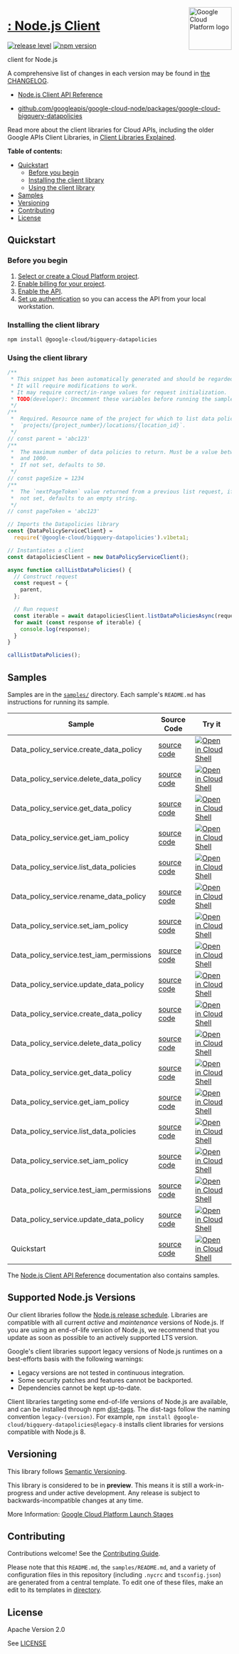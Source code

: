 [//]: # "This README.md file is auto-generated, all changes to this file will be lost."
[//]: # "To regenerate it, use `python -m synthtool`."
<img src="https://avatars2.githubusercontent.com/u/2810941?v=3&s=96" alt="Google Cloud Platform logo" title="Google Cloud Platform" align="right" height="96" width="96"/>

# [: Node.js Client](https://github.com/googleapis/google-cloud-node/tree/main/packages/google-cloud-bigquery-datapolicies)

[![release level](https://img.shields.io/badge/release%20level-preview-yellow.svg?style=flat)](https://cloud.google.com/terms/launch-stages)
[![npm version](https://img.shields.io/npm/v/@google-cloud/bigquery-datapolicies.svg)](https://www.npmjs.org/package/@google-cloud/bigquery-datapolicies)




 client for Node.js


A comprehensive list of changes in each version may be found in
[the CHANGELOG](https://github.com/googleapis/google-cloud-node/tree/main/packages/google-cloud-bigquery-datapolicies/CHANGELOG.md).

* [ Node.js Client API Reference][client-docs]

* [github.com/googleapis/google-cloud-node/packages/google-cloud-bigquery-datapolicies](https://github.com/googleapis/google-cloud-node/tree/main/packages/google-cloud-bigquery-datapolicies)

Read more about the client libraries for Cloud APIs, including the older
Google APIs Client Libraries, in [Client Libraries Explained][explained].

[explained]: https://cloud.google.com/apis/docs/client-libraries-explained

**Table of contents:**


* [Quickstart](#quickstart)
  * [Before you begin](#before-you-begin)
  * [Installing the client library](#installing-the-client-library)
  * [Using the client library](#using-the-client-library)
* [Samples](#samples)
* [Versioning](#versioning)
* [Contributing](#contributing)
* [License](#license)

## Quickstart

### Before you begin

1.  [Select or create a Cloud Platform project][projects].
1.  [Enable billing for your project][billing].
1.  [Enable the  API][enable_api].
1.  [Set up authentication][auth] so you can access the
    API from your local workstation.

### Installing the client library

```bash
npm install @google-cloud/bigquery-datapolicies
```


### Using the client library

```javascript
/**
 * This snippet has been automatically generated and should be regarded as a code template only.
 * It will require modifications to work.
 * It may require correct/in-range values for request initialization.
 * TODO(developer): Uncomment these variables before running the sample.
 */
/**
 *  Required. Resource name of the project for which to list data policies. Format is
 *  `projects/{project_number}/locations/{location_id}`.
 */
// const parent = 'abc123'
/**
 *  The maximum number of data policies to return. Must be a value between 1
 *  and 1000.
 *  If not set, defaults to 50.
 */
// const pageSize = 1234
/**
 *  The `nextPageToken` value returned from a previous list request, if any. If
 *  not set, defaults to an empty string.
 */
// const pageToken = 'abc123'

// Imports the Datapolicies library
const {DataPolicyServiceClient} =
  require('@google-cloud/bigquery-datapolicies').v1beta1;

// Instantiates a client
const datapoliciesClient = new DataPolicyServiceClient();

async function callListDataPolicies() {
  // Construct request
  const request = {
    parent,
  };

  // Run request
  const iterable = await datapoliciesClient.listDataPoliciesAsync(request);
  for await (const response of iterable) {
    console.log(response);
  }
}

callListDataPolicies();

```



## Samples

Samples are in the [`samples/`](https://github.com/googleapis/google-cloud-node/tree/main/packages/google-cloud-bigquery-datapolicies/samples) directory. Each sample's `README.md` has instructions for running its sample.

| Sample                      | Source Code                       | Try it |
| --------------------------- | --------------------------------- | ------ |
| Data_policy_service.create_data_policy | [source code](https://github.com/googleapis/google-cloud-node/blob/main/packages/google-cloud-bigquery-datapolicies/samples/generated/v1/data_policy_service.create_data_policy.js) | [![Open in Cloud Shell][shell_img]](https://console.cloud.google.com/cloudshell/open?git_repo=https://github.com/googleapis/google-cloud-node&page=editor&open_in_editor=packages/google-cloud-bigquery-datapolicies/samples/generated/v1/data_policy_service.create_data_policy.js,packages/google-cloud-bigquery-datapolicies/samples/README.md) |
| Data_policy_service.delete_data_policy | [source code](https://github.com/googleapis/google-cloud-node/blob/main/packages/google-cloud-bigquery-datapolicies/samples/generated/v1/data_policy_service.delete_data_policy.js) | [![Open in Cloud Shell][shell_img]](https://console.cloud.google.com/cloudshell/open?git_repo=https://github.com/googleapis/google-cloud-node&page=editor&open_in_editor=packages/google-cloud-bigquery-datapolicies/samples/generated/v1/data_policy_service.delete_data_policy.js,packages/google-cloud-bigquery-datapolicies/samples/README.md) |
| Data_policy_service.get_data_policy | [source code](https://github.com/googleapis/google-cloud-node/blob/main/packages/google-cloud-bigquery-datapolicies/samples/generated/v1/data_policy_service.get_data_policy.js) | [![Open in Cloud Shell][shell_img]](https://console.cloud.google.com/cloudshell/open?git_repo=https://github.com/googleapis/google-cloud-node&page=editor&open_in_editor=packages/google-cloud-bigquery-datapolicies/samples/generated/v1/data_policy_service.get_data_policy.js,packages/google-cloud-bigquery-datapolicies/samples/README.md) |
| Data_policy_service.get_iam_policy | [source code](https://github.com/googleapis/google-cloud-node/blob/main/packages/google-cloud-bigquery-datapolicies/samples/generated/v1/data_policy_service.get_iam_policy.js) | [![Open in Cloud Shell][shell_img]](https://console.cloud.google.com/cloudshell/open?git_repo=https://github.com/googleapis/google-cloud-node&page=editor&open_in_editor=packages/google-cloud-bigquery-datapolicies/samples/generated/v1/data_policy_service.get_iam_policy.js,packages/google-cloud-bigquery-datapolicies/samples/README.md) |
| Data_policy_service.list_data_policies | [source code](https://github.com/googleapis/google-cloud-node/blob/main/packages/google-cloud-bigquery-datapolicies/samples/generated/v1/data_policy_service.list_data_policies.js) | [![Open in Cloud Shell][shell_img]](https://console.cloud.google.com/cloudshell/open?git_repo=https://github.com/googleapis/google-cloud-node&page=editor&open_in_editor=packages/google-cloud-bigquery-datapolicies/samples/generated/v1/data_policy_service.list_data_policies.js,packages/google-cloud-bigquery-datapolicies/samples/README.md) |
| Data_policy_service.rename_data_policy | [source code](https://github.com/googleapis/google-cloud-node/blob/main/packages/google-cloud-bigquery-datapolicies/samples/generated/v1/data_policy_service.rename_data_policy.js) | [![Open in Cloud Shell][shell_img]](https://console.cloud.google.com/cloudshell/open?git_repo=https://github.com/googleapis/google-cloud-node&page=editor&open_in_editor=packages/google-cloud-bigquery-datapolicies/samples/generated/v1/data_policy_service.rename_data_policy.js,packages/google-cloud-bigquery-datapolicies/samples/README.md) |
| Data_policy_service.set_iam_policy | [source code](https://github.com/googleapis/google-cloud-node/blob/main/packages/google-cloud-bigquery-datapolicies/samples/generated/v1/data_policy_service.set_iam_policy.js) | [![Open in Cloud Shell][shell_img]](https://console.cloud.google.com/cloudshell/open?git_repo=https://github.com/googleapis/google-cloud-node&page=editor&open_in_editor=packages/google-cloud-bigquery-datapolicies/samples/generated/v1/data_policy_service.set_iam_policy.js,packages/google-cloud-bigquery-datapolicies/samples/README.md) |
| Data_policy_service.test_iam_permissions | [source code](https://github.com/googleapis/google-cloud-node/blob/main/packages/google-cloud-bigquery-datapolicies/samples/generated/v1/data_policy_service.test_iam_permissions.js) | [![Open in Cloud Shell][shell_img]](https://console.cloud.google.com/cloudshell/open?git_repo=https://github.com/googleapis/google-cloud-node&page=editor&open_in_editor=packages/google-cloud-bigquery-datapolicies/samples/generated/v1/data_policy_service.test_iam_permissions.js,packages/google-cloud-bigquery-datapolicies/samples/README.md) |
| Data_policy_service.update_data_policy | [source code](https://github.com/googleapis/google-cloud-node/blob/main/packages/google-cloud-bigquery-datapolicies/samples/generated/v1/data_policy_service.update_data_policy.js) | [![Open in Cloud Shell][shell_img]](https://console.cloud.google.com/cloudshell/open?git_repo=https://github.com/googleapis/google-cloud-node&page=editor&open_in_editor=packages/google-cloud-bigquery-datapolicies/samples/generated/v1/data_policy_service.update_data_policy.js,packages/google-cloud-bigquery-datapolicies/samples/README.md) |
| Data_policy_service.create_data_policy | [source code](https://github.com/googleapis/google-cloud-node/blob/main/packages/google-cloud-bigquery-datapolicies/samples/generated/v1beta1/data_policy_service.create_data_policy.js) | [![Open in Cloud Shell][shell_img]](https://console.cloud.google.com/cloudshell/open?git_repo=https://github.com/googleapis/google-cloud-node&page=editor&open_in_editor=packages/google-cloud-bigquery-datapolicies/samples/generated/v1beta1/data_policy_service.create_data_policy.js,packages/google-cloud-bigquery-datapolicies/samples/README.md) |
| Data_policy_service.delete_data_policy | [source code](https://github.com/googleapis/google-cloud-node/blob/main/packages/google-cloud-bigquery-datapolicies/samples/generated/v1beta1/data_policy_service.delete_data_policy.js) | [![Open in Cloud Shell][shell_img]](https://console.cloud.google.com/cloudshell/open?git_repo=https://github.com/googleapis/google-cloud-node&page=editor&open_in_editor=packages/google-cloud-bigquery-datapolicies/samples/generated/v1beta1/data_policy_service.delete_data_policy.js,packages/google-cloud-bigquery-datapolicies/samples/README.md) |
| Data_policy_service.get_data_policy | [source code](https://github.com/googleapis/google-cloud-node/blob/main/packages/google-cloud-bigquery-datapolicies/samples/generated/v1beta1/data_policy_service.get_data_policy.js) | [![Open in Cloud Shell][shell_img]](https://console.cloud.google.com/cloudshell/open?git_repo=https://github.com/googleapis/google-cloud-node&page=editor&open_in_editor=packages/google-cloud-bigquery-datapolicies/samples/generated/v1beta1/data_policy_service.get_data_policy.js,packages/google-cloud-bigquery-datapolicies/samples/README.md) |
| Data_policy_service.get_iam_policy | [source code](https://github.com/googleapis/google-cloud-node/blob/main/packages/google-cloud-bigquery-datapolicies/samples/generated/v1beta1/data_policy_service.get_iam_policy.js) | [![Open in Cloud Shell][shell_img]](https://console.cloud.google.com/cloudshell/open?git_repo=https://github.com/googleapis/google-cloud-node&page=editor&open_in_editor=packages/google-cloud-bigquery-datapolicies/samples/generated/v1beta1/data_policy_service.get_iam_policy.js,packages/google-cloud-bigquery-datapolicies/samples/README.md) |
| Data_policy_service.list_data_policies | [source code](https://github.com/googleapis/google-cloud-node/blob/main/packages/google-cloud-bigquery-datapolicies/samples/generated/v1beta1/data_policy_service.list_data_policies.js) | [![Open in Cloud Shell][shell_img]](https://console.cloud.google.com/cloudshell/open?git_repo=https://github.com/googleapis/google-cloud-node&page=editor&open_in_editor=packages/google-cloud-bigquery-datapolicies/samples/generated/v1beta1/data_policy_service.list_data_policies.js,packages/google-cloud-bigquery-datapolicies/samples/README.md) |
| Data_policy_service.set_iam_policy | [source code](https://github.com/googleapis/google-cloud-node/blob/main/packages/google-cloud-bigquery-datapolicies/samples/generated/v1beta1/data_policy_service.set_iam_policy.js) | [![Open in Cloud Shell][shell_img]](https://console.cloud.google.com/cloudshell/open?git_repo=https://github.com/googleapis/google-cloud-node&page=editor&open_in_editor=packages/google-cloud-bigquery-datapolicies/samples/generated/v1beta1/data_policy_service.set_iam_policy.js,packages/google-cloud-bigquery-datapolicies/samples/README.md) |
| Data_policy_service.test_iam_permissions | [source code](https://github.com/googleapis/google-cloud-node/blob/main/packages/google-cloud-bigquery-datapolicies/samples/generated/v1beta1/data_policy_service.test_iam_permissions.js) | [![Open in Cloud Shell][shell_img]](https://console.cloud.google.com/cloudshell/open?git_repo=https://github.com/googleapis/google-cloud-node&page=editor&open_in_editor=packages/google-cloud-bigquery-datapolicies/samples/generated/v1beta1/data_policy_service.test_iam_permissions.js,packages/google-cloud-bigquery-datapolicies/samples/README.md) |
| Data_policy_service.update_data_policy | [source code](https://github.com/googleapis/google-cloud-node/blob/main/packages/google-cloud-bigquery-datapolicies/samples/generated/v1beta1/data_policy_service.update_data_policy.js) | [![Open in Cloud Shell][shell_img]](https://console.cloud.google.com/cloudshell/open?git_repo=https://github.com/googleapis/google-cloud-node&page=editor&open_in_editor=packages/google-cloud-bigquery-datapolicies/samples/generated/v1beta1/data_policy_service.update_data_policy.js,packages/google-cloud-bigquery-datapolicies/samples/README.md) |
| Quickstart | [source code](https://github.com/googleapis/google-cloud-node/blob/main/packages/google-cloud-bigquery-datapolicies/samples/quickstart.js) | [![Open in Cloud Shell][shell_img]](https://console.cloud.google.com/cloudshell/open?git_repo=https://github.com/googleapis/google-cloud-node&page=editor&open_in_editor=packages/google-cloud-bigquery-datapolicies/samples/quickstart.js,packages/google-cloud-bigquery-datapolicies/samples/README.md) |



The [ Node.js Client API Reference][client-docs] documentation
also contains samples.

## Supported Node.js Versions

Our client libraries follow the [Node.js release schedule](https://github.com/nodejs/release#release-schedule).
Libraries are compatible with all current _active_ and _maintenance_ versions of
Node.js.
If you are using an end-of-life version of Node.js, we recommend that you update
as soon as possible to an actively supported LTS version.

Google's client libraries support legacy versions of Node.js runtimes on a
best-efforts basis with the following warnings:

* Legacy versions are not tested in continuous integration.
* Some security patches and features cannot be backported.
* Dependencies cannot be kept up-to-date.

Client libraries targeting some end-of-life versions of Node.js are available, and
can be installed through npm [dist-tags](https://docs.npmjs.com/cli/dist-tag).
The dist-tags follow the naming convention `legacy-(version)`.
For example, `npm install @google-cloud/bigquery-datapolicies@legacy-8` installs client libraries
for versions compatible with Node.js 8.

## Versioning

This library follows [Semantic Versioning](http://semver.org/).







This library is considered to be in **preview**. This means it is still a
work-in-progress and under active development. Any release is subject to
backwards-incompatible changes at any time.


More Information: [Google Cloud Platform Launch Stages][launch_stages]

[launch_stages]: https://cloud.google.com/terms/launch-stages

## Contributing

Contributions welcome! See the [Contributing Guide](https://github.com/googleapis/google-cloud-node/blob/main/CONTRIBUTING.md).

Please note that this `README.md`, the `samples/README.md`,
and a variety of configuration files in this repository (including `.nycrc` and `tsconfig.json`)
are generated from a central template. To edit one of these files, make an edit
to its templates in
[directory](https://github.com/googleapis/synthtool).

## License

Apache Version 2.0

See [LICENSE](https://github.com/googleapis/google-cloud-node/blob/main/LICENSE)

[client-docs]: https://cloud.google.com/nodejs/docs/reference/datapolicies/latest

[shell_img]: https://gstatic.com/cloudssh/images/open-btn.png
[projects]: https://console.cloud.google.com/project
[billing]: https://support.google.com/cloud/answer/6293499#enable-billing
[enable_api]: https://console.cloud.google.com/flows/enableapi?apiid=google.cloud.bigquery.datapolicies.v1beta1
[auth]: https://cloud.google.com/docs/authentication/external/set-up-adc-local
